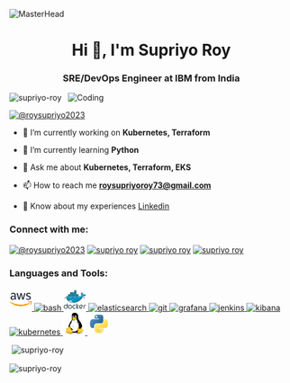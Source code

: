 ![MasterHead](https://encrypted-tbn0.gstatic.com/images?q=tbn:ANd9GcSIZQ2iz5CzJXoV8NWTOLY1ZxgYFnhKrfmfCA&s)


<h1 align="center">Hi 👋, I'm Supriyo Roy</h1>
<h3 align="center">SRE/DevOps Engineer at IBM from India</h3>
<img align="right" alt="Coding" width="400" src="https://media4.giphy.com/media/v1.Y2lkPTc5MGI3NjExcDd4MnltaWh1OWp6ZGtvMDZqZDVuNGNpaXBjM2k1eWJjZTd4NzhjNiZlcD12MV9pbnRlcm5hbF9naWZfYnlfaWQmY3Q9Zw/bGgsc5mWoryfgKBx1u/giphy.webp">
<p align="left"> <img src="https://komarev.com/ghpvc/?username=supriyo-roy&label=Profile%20views&color=0e75b6&style=flat" alt="supriyo-roy" /> </p>

<p align="left"> <a href="https://twitter.com/@roysupriyo2023" target="blank"><img src="https://img.shields.io/twitter/follow/@roysupriyo2023?logo=twitter&style=for-the-badge" alt="@roysupriyo2023" /></a> </p>

- 🔭 I’m currently working on **Kubernetes, Terraform**

- 🌱 I’m currently learning **Python**

- 💬 Ask me about **Kubernetes, Terraform, EKS**

- 📫 How to reach me **roysupriyoroy73@gmail.com**

- 📄 Know about my experiences [Linkedin](www.linkedin.com/in/supriyo-roy-kolkata)

<h3 align="left">Connect with me:</h3>
<p align="left">
<a href="https://twitter.com/@roysupriyo2023" target="blank"><img align="center" src="https://raw.githubusercontent.com/rahuldkjain/github-profile-readme-generator/master/src/images/icons/Social/twitter.svg" alt="@roysupriyo2023" height="30" width="40" /></a>
<a href="https://linkedin.com/in/supriyo roy" target="blank"><img align="center" src="https://raw.githubusercontent.com/rahuldkjain/github-profile-readme-generator/master/src/images/icons/Social/linked-in-alt.svg" alt="supriyo roy" height="30" width="40" /></a>
<a href="https://medium.com/supriyo roy" target="blank"><img align="center" src="https://raw.githubusercontent.com/rahuldkjain/github-profile-readme-generator/master/src/images/icons/Social/medium.svg" alt="supriyo roy" height="30" width="40" /></a>
<a href="https://www.hackerrank.com/supriyo roy" target="blank"><img align="center" src="https://raw.githubusercontent.com/rahuldkjain/github-profile-readme-generator/master/src/images/icons/Social/hackerrank.svg" alt="supriyo roy" height="30" width="40" /></a>
</p>

<h3 align="left">Languages and Tools:</h3>
<p align="left"> <a href="https://aws.amazon.com" target="_blank" rel="noreferrer"> <img src="https://raw.githubusercontent.com/devicons/devicon/master/icons/amazonwebservices/amazonwebservices-original-wordmark.svg" alt="aws" width="40" height="40"/> </a> <a href="https://www.gnu.org/software/bash/" target="_blank" rel="noreferrer"> <img src="https://www.vectorlogo.zone/logos/gnu_bash/gnu_bash-icon.svg" alt="bash" width="40" height="40"/> </a> <a href="https://www.docker.com/" target="_blank" rel="noreferrer"> <img src="https://raw.githubusercontent.com/devicons/devicon/master/icons/docker/docker-original-wordmark.svg" alt="docker" width="40" height="40"/> </a> <a href="https://www.elastic.co" target="_blank" rel="noreferrer"> <img src="https://www.vectorlogo.zone/logos/elastic/elastic-icon.svg" alt="elasticsearch" width="40" height="40"/> </a> <a href="https://git-scm.com/" target="_blank" rel="noreferrer"> <img src="https://www.vectorlogo.zone/logos/git-scm/git-scm-icon.svg" alt="git" width="40" height="40"/> </a> <a href="https://grafana.com" target="_blank" rel="noreferrer"> <img src="https://www.vectorlogo.zone/logos/grafana/grafana-icon.svg" alt="grafana" width="40" height="40"/> </a> <a href="https://www.jenkins.io" target="_blank" rel="noreferrer"> <img src="https://www.vectorlogo.zone/logos/jenkins/jenkins-icon.svg" alt="jenkins" width="40" height="40"/> </a> <a href="https://www.elastic.co/kibana" target="_blank" rel="noreferrer"> <img src="https://www.vectorlogo.zone/logos/elasticco_kibana/elasticco_kibana-icon.svg" alt="kibana" width="40" height="40"/> </a> <a href="https://kubernetes.io" target="_blank" rel="noreferrer"> <img src="https://www.vectorlogo.zone/logos/kubernetes/kubernetes-icon.svg" alt="kubernetes" width="40" height="40"/> </a> <a href="https://www.linux.org/" target="_blank" rel="noreferrer"> <img src="https://raw.githubusercontent.com/devicons/devicon/master/icons/linux/linux-original.svg" alt="linux" width="40" height="40"/> </a> <a href="https://www.python.org" target="_blank" rel="noreferrer"> <img src="https://raw.githubusercontent.com/devicons/devicon/master/icons/python/python-original.svg" alt="python" width="40" height="40"/> </a> </p>

<p>&nbsp;<img align="center" src="https://github-readme-stats.vercel.app/api?username=supriyo-roy&show_icons=true&locale=en" alt="supriyo-roy" /></p>

<p><img align="center" src="https://github-readme-streak-stats.herokuapp.com/?user=supriyo-roy&" alt="supriyo-roy" /></p>
